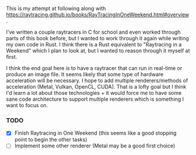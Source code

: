 This is my attempt at following along with https://raytracing.github.io/books/RayTracingInOneWeekend.html#overview.

I've written a couple raytracers in C for school and even worked through parts of this book before, but I wanted
to work through it again while writing my own code in Rust. I think there is a Rust equivalent to "Raytracing in a Weekend"
which I plan to look at, but I wanted to reason through it myself at first.

I think the end goal here is to have a raytracer that can run in real-time or produce
an image file. It seems likely that some type of hardware acceleration will be
necessary. I hope to add multiple renderers/methods of acceleration (Metal, Vulkan, OpenCL, CUDA). That is a lofty goal but I think I'd learn a lot about those technologies + it would
force me to have some sane code architecture to support multiple renderers which is something
I want to focus on.

### TODO
- [X] Finish Raytracing in One Weekend (this seems like a good stopping point to begin the other tasks)
- [ ] Implement some other renderer (Metal may be a good first choice)
